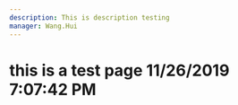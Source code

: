 ```yaml
---
description: This is description testing
manager: Wang.Hui
---
```

# this is a test page 11/26/2019 7:07:42 PM